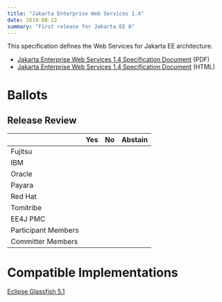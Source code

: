 ```yaml
---
title: "Jakarta Enterprise Web Services 1.4"
date: 2019-08-22
summary: "First release for Jakarta EE 8"
---
```


This specification defines the Web Services for Jakarta EE architecture.

* [Jakarta Enterprise Web Services 1.4 Specification Document](./enterprise-ws-spec-1.4.pdf) (PDF)
* [Jakarta Enterprise Web Services 1.4 Specification Document](./enterprise-ws-spec-1.4.html) (HTML)

# Ballots

## Release Review

|                       |  Yes    | No      | Abstain  |
|-----------------------|---------|---------|----------|
|Fujitsu                |         |         |          |
|IBM                    |         |         |          |
|Oracle                 |         |         |          |
|Payara                 |         |         |          |
|Red Hat                |         |         |          |
|Tomitribe              |         |         |          |
|EE4J PMC               |         |         |          |
|Participant Members    |         |         |          |
|Committer Members      |         |         |          |

# Compatible Implementations

[Eclipse Glassfish 5.1](https://projects.eclipse.org/projects/ee4j.glassfish/downloads)
